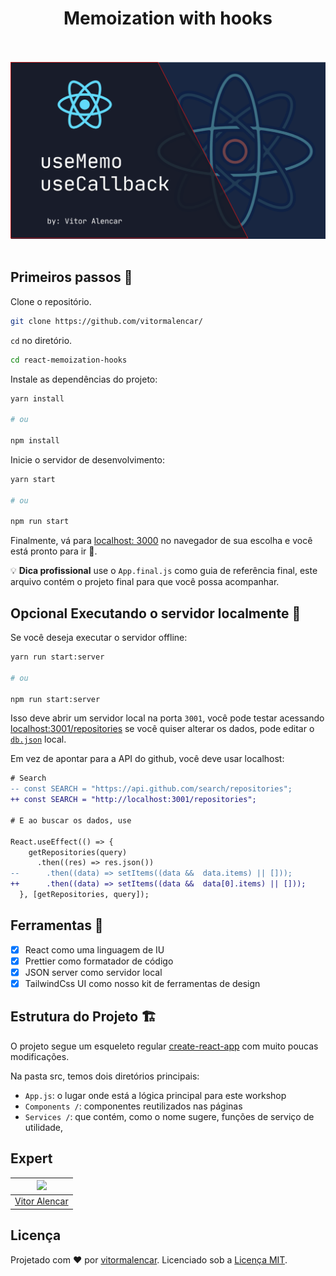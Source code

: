 <h1 align="center">Memoization with hooks</h1>

<br>
<br>
<img src='./artwork.png'/>
<br>
<br>

## Primeiros passos 🏁

Clone o repositório.

```sh
git clone https://github.com/vitormalencar/
```

`cd` no diretório.

```sh
cd react-memoization-hooks
```

Instale as dependências do projeto:

```sh
yarn install

# ou

npm install
```

Inicie o servidor de desenvolvimento:

```sh
yarn start

# ou

npm run start
```

Finalmente, vá para [localhost: 3000](http://localhost:3000) no navegador de sua escolha e você está pronto para ir 🚀.

💡 **Dica profissional** use o `App.final.js` como guia de referência final, este arquivo contém o projeto final para que você possa acompanhar.

## **Opcional** Executando o servidor localmente 📶

Se você deseja executar o servidor offline:

```sh
yarn run start:server

# ou

npm run start:server
```

Isso deve abrir um servidor local na porta `3001`, você pode testar acessando
[localhost:3001/repositories](http://localhost:3001/repositories)
se você quiser alterar os dados, pode editar o [`db.json`](./db.json) local.

Em vez de apontar para a API do github, você deve usar localhost:

```diff
# Search
-- const SEARCH = "https://api.github.com/search/repositories";
++ const SEARCH = "http://localhost:3001/repositories";

# E ao buscar os dados, use

React.useEffect(() => {
    getRepositories(query)
      .then((res) => res.json())
--      .then((data) => setItems((data &&  data.items) || []));
++      .then((data) => setItems((data &&  data[0].items) || []));
  }, [getRepositories, query]);

```

## Ferramentas 🧰

- [x] React como uma linguagem de IU
- [x] Prettier como formatador de código
- [x] JSON server como servidor local
- [x] TailwindCss UI como nosso kit de ferramentas de design

## Estrutura do Projeto 🏗

O projeto segue um esqueleto regular [create-react-app](https://github.com/facebook/create-react-app) com muito poucas modificações.

Na pasta src, temos dois diretórios principais:

- `App.js`: o lugar onde está a lógica principal para este workshop
- `Components /`: componentes reutilizados nas páginas
- `Services /`: que contém, como o nome sugere, funções de serviço de utilidade,

## Expert

| [<img src="https://avatars.githubusercontent.com/u/7741167?s=460&u=41e738d1178fcf31656665fe34c1c490d9c271cb&v=4" width="75px;"/>](https://github.com/vitormalencar) |
| :-----------------------------------------------------------------------------------------------------------------------------------------------------------------: |
|                                                          [Vitor Alencar](https://github.com/vitormalencar)                                                          |


## Licença

Projetado com ♥ por [vitormalencar](https://vitormalencar.com). Licenciado sob a [Licença MIT](licença).
